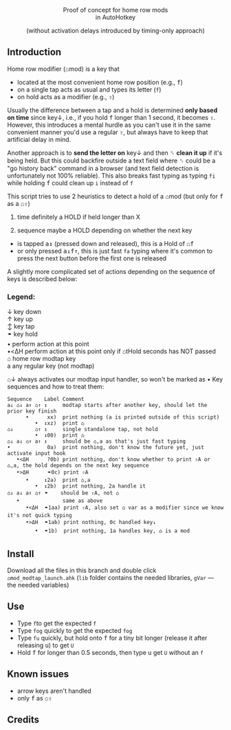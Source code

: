<p align="center">
Proof of concept for home row mods
<br>
in AutoHotkey
</p>
<p align="center">  
(without activation delays introduced by timing-only approach)
</p>


## Introduction

Home row modifier (⌂mod) is a key that

  - located at the most convenient home row position (e.g., <kbd>f</kbd>)
  - on a single tap acts as usual and types its letter (`f`)
  - on hold acts as a modifier (e.g., <kbd>⇧</kbd>)

Usually the difference between a tap and a hold is determined __only based on time__ since key↓, i.e., if you hold <kbd>f</kbd> longer than 1 second, it becomes <kbd>⇧</kbd>. However, this introduces a mental hurdle as you can't use it in the same convenient manner you'd use a regular <kbd>⇧</kbd>, but always have to keep that artificial delay in mind.

Another approach is to __send the letter on__ key↓ and then <kbd>␈</kbd> __clean it up__ if it's being held. But this could backfire outside a text field where <kbd>␈</kbd> could be a "go history back" command in a browser (and text field detection is unfortunately not 100% reliable). This also breaks fast typing as typing `fi` while holding <kbd>f</kbd> could clean up `i` instead of `f`

This script tries to use 2 heuristics to detect a hold of a ⌂mod (but only for <kbd>f</kbd> as a ⌂<kbd>⇧</kbd>)

1) time     definitely a HOLD if held longer than X

2) sequence maybe      a HOLD depending on whether the next key

  - is tapped <kbd>a↕</kbd> (pressed down and released), this is a Hold of ⌂<kbd>f</kbd>
  - or only pressed <kbd>a↓</kbd><kbd>f↑</kbd>, this is just fast `fa` typing where it's common to press the next button before the first one is released

A slightly more complicated set of actions depending on the sequence of keys is described below:

### Legend:

  ↓ key down<br/>
  ↑ key up<br/>
  ↕ key tap<br/>
  🠿 key hold<br/>
  • perform action at this point<br/>
  •<ΔH perform action at this point only if ⌂tHold seconds has NOT passed<br/>
  ⌂ home row modtap key <br/>
  a any regular key (not modtap)<br/>

⌂↓ always activates our modtap input handler, so won't be marked as •
Key sequences and how to treat them:
```
Sequence    Label Comment
a↓ ⌂↓ a↑ ⌂↑ ↕     modtap starts after another key, should let the prior key finish
      •      xx)  print nothing (a is printed outside of this script)
         •  ↕xz)  print ⌂
⌂↓       ⌂↑ ↕     single standalone tap, not hold
         •  ↕00)  print ⌂
⌂↓ a↓ ⌂↑ a↑ ↕     should be ⌂,a as that's just fast typing
•            0a)  print nothing, don't know the future yet, just activate input hook
   •<ΔH      ?0b) print nothing, don't know whether to print ⇧A or ⌂,a, the hold depends on the next key sequence
   •>ΔH      🠿0c) print ⇧A
      •     ↕2a)  print ⌂,a
         •  ↕2b)  print nothing, 2a handle it
⌂↓ a↓ a↑ ⌂↑ 🠿    should be ⇧A, not ⌂
   •              same as above
      •<ΔH  🠿1aa) print ⇧A, also set ⌂ var as a modifier since we know it's not quick typing
      •>ΔH  🠿1ab) print nothing, 0c handled key↓
         •  🠿1b)  print nothing, 1a handles key, ⌂ is a mod
```

## Install

Download all the files in this branch and double click `⌂mod_modtap_launch.ahk`
(`lib` folder contains the needed libraries, `gVar` — the needed variables)

## Use

- Type `f`to get the expected `f`
- Type `fog` quickly to get the expected `fog`
- Type `fu` quickly, but hold onto <kbd>f</kbd> for a tiny bit longer (release it after releasing <kbd>u</kbd>) to get `U`
- Hold <kbd>f</kbd> for longer than 0.5 seconds, then type <kbd>u</kbd> get `U` without an `f`

## Known issues

- arrow keys aren't handled
- only <kbd>f</kbd> as ⌂<kbd>⇧</kbd>

## Credits

